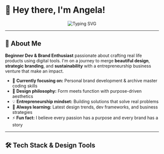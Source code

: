 # 🎨 Hey there, I'm Angela! 

<div align="center">
  <img src="https://readme-typing-svg.herokuapp.com?font=Fira+Code&size=22&duration=3000&pause=1000&color=6366F1&center=true&vCenter=true&multiline=true&width=600&height=100&lines=Web+Designer+%7C+Brand+Strategist;Entrepreneur+%7C+Developer;Building+Digital+Experiences+%26+Brands" alt="Typing SVG" />
</div>

---

## 🚀 About Me

**Beginner Dev & Brand Enthusiast** passionate about crafting real life products using digital tools. I'm on a journey to merge **beautiful design**, **strategic branding**, and **sustainability** with a entrepreneurship business venture that make an impact.

- 🎯 **Currently focusing on:** Personal brand development & archive master coding skills
- 🎨 **Design philosophy:** Form meets function with purpose-driven aesthetics
- 💡 **Entrepreneurship mindset:** Building solutions that solve real problems
- 🌱 **Always learning:** Latest design trends, dev frameworks, and business strategies
- ⚡ **Fun fact:** I believe every passion has a purpose and every brand has a story

---

## 🛠️ Tech Stack & Design Tools
